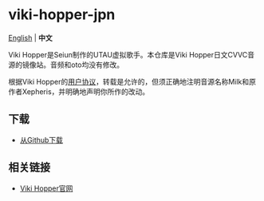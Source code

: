# viki-hopper-jpn

[English](README.md) | **中文**

Viki Hopper是Seiun制作的UTAU虚拟歌手。本仓库是Viki Hopper日文CVVC音源的镜像站。音频和oto均没有修改。

根据Viki Hopper的[用户协议](license.md)，转载是允许的，但须正确地注明音源名称Milk和原作者Xepheris，并明确地声明你所作的改动。

## 下载
- [从Github下载](https://github.com/oxygen-dioxide/viki-hopper-jpn/archive/refs/heads/main.zip)

## 相关链接
- [Viki Hopper官网](https://www.seiun.co/)
